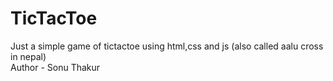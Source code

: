 # TicTacToe
Just a simple game of tictactoe using html,css and js (also called aalu cross in nepal)
<br>
Author - Sonu Thakur
